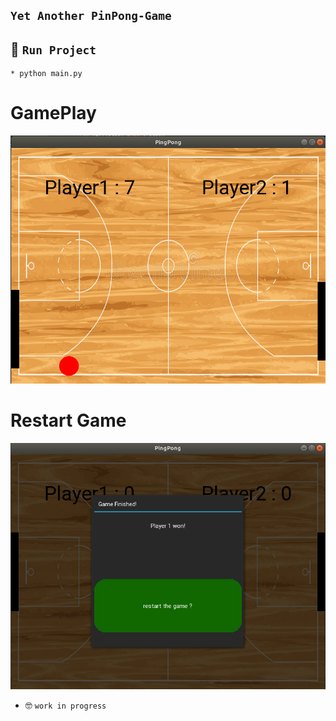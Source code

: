 ## **`Yet Another PinPong-Game`**

## :rocket:&nbsp;**`Run Project`**

    * python main.py

# GamePlay
![GamePlay](static/gameplay.png)


# Restart Game
![Restart](static/restart.png)


* :nerd_face: `work in progress` 